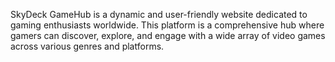 SkyDeck GameHub is a dynamic and user-friendly website dedicated to gaming enthusiasts worldwide. This platform is a comprehensive hub where gamers can discover, explore, and engage with a wide array of video games across various genres and platforms.


